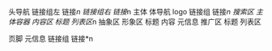 头导航
    链接组左
        链接*n
    链接组右
        链接*n
主体
    体导航
        logo
        链接组
            链接*n
        搜索区
    主体容器
        内容区
            标题
            列表区*n
                抽象区
                形象区
                    标题
                    内容
                    元信息
        推广区
            标题
            列表区
                
页脚
    元信息
    链接组
        链接*n